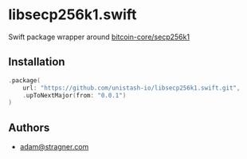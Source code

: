 # libsecp256k1.swift

Swift package wrapper around [bitcoin-core/secp256k1](https://github.com/bitcoin-core/secp256k1)

## Installation

```swift
.package(
    url: "https://github.com/unistash-io/libsecp256k1.swift.git",
    .upToNextMajor(from: "0.0.1")
)
```

## Authors

- adam@stragner.com
